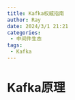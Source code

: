 ```yaml
---
title: Kafka权威指南
author: Ray
date: 2024/3/1 21:21
categories:
 - 中间件生态
tags:
 - Kafka
---
```

# Kafka原理
